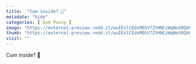 ```yaml
---
title:  "Cum inside? 💖"
metadate: "hide"
categories: [ God Pussy ]
image: "https://external-preview.redd.it/wuIEslCEdxMOSV7ZYHNCzWqNoSRQUGyHUMQmN6UMOqY.png?auto=webp&s=61e92ff715915deddb77fd612c4d642b74f039f0"
thumb: "https://external-preview.redd.it/wuIEslCEdxMOSV7ZYHNCzWqNoSRQUGyHUMQmN6UMOqY.png?width=1080&crop=smart&auto=webp&s=a54eb605f41a0746fab53e15069a751466722c55"
visit: ""
---
```

Cum inside? 💖
